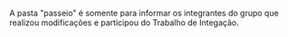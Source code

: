 A pasta "passeio" é somente para informar os integrantes do grupo que realizou modificações e participou do Trabalho de Integação.
